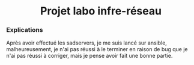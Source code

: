 # <center>Projet labo infre-réseau </center> 


### Explications

Après avoir effectué les sadservers, je me suis lancé sur ansible, malheureusement, je n'ai pas réussi à le terminer en raison de bug que je n'ai pas réussi à corriger, mais je pense avoir fait une bonne partie.
